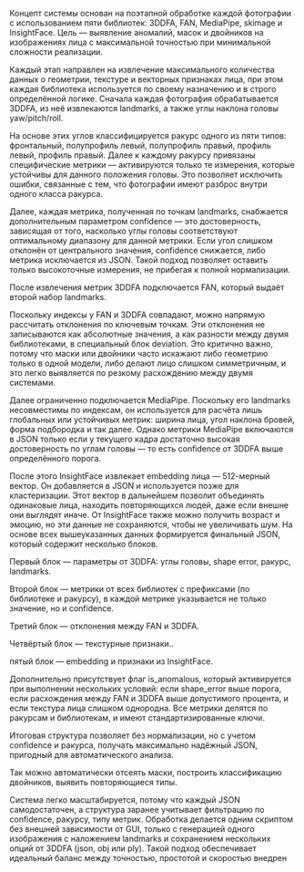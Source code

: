 Концепт системы основан на поэтапной обработке каждой фотографии с использованием пяти библиотек: 3DDFA, FAN, MediaPipe, skimage и InsightFace. Цель — выявление аномалий, масок и двойников на изображениях лица с максимальной точностью при минимальной сложности реализации. 

Каждый этап направлен на извлечение максимального количества данных о геометрии, текстуре и векторных признаках лица, при этом каждая библиотека используется по своему назначению и в строго определённой логике. Сначала каждая фотография обрабатывается 3DDFA, из неё извлекаются landmarks, а также углы наклона головы yaw/pitch/roll. 

На основе этих углов классифицируется ракурс одного из пяти типов: фронтальный, полупрофиль левый, полупрофиль правый, профиль левый, профиль правый. Далее к каждому ракурсу привязаны специфические метрики — активируются только те измерения, которые устойчивы для данного положения головы. Это позволяет исключить ошибки, связанные с тем, что фотографии имеют разброс внутри одного класса ракурса.

Далее, каждая метрика, полученная по точкам landmarks, снабжается дополнительным параметром confidence — это достоверность, зависящая от того, насколько углы головы соответствуют оптимальному диапазону для данной метрики. Если угол слишком отклонён от центрального значения, confidence снижается, либо метрика исключается из JSON. Такой подход позволяет оставить только высокоточные измерения, не прибегая к полной нормализации. 


После извлечения метрик 3DDFA подключается FAN, который выдаёт второй набор landmarks. 

Поскольку индексы у FAN и 3DDFA совпадают, можно напрямую рассчитать отклонения по ключевым точкам. Эти отклонения не записываются как абсолютные значения, а как разности между двумя библиотеками, в специальный блок deviation. Это критично важно, потому что маски или двойники часто искажают либо геометрию только в одной модели, либо делают лицо слишком симметричным, и это легко выявляется по резкому расхождению между двумя системами. 

Далее ограниченно подключается MediaPipe. Поскольку его landmarks несовместимы по индексам, он используется для расчёта лишь глобальных или устойчивых метрик: ширина лица, угол наклона бровей, форма подбородка и так далее. Однако метрики MediaPipe включаются в JSON только если у текущего кадра достаточно высокая достоверность по углам головы — то есть confidence от 3DDFA выше определённого порога.

После этого InsightFace извлекает embedding лица — 512-мерный вектор. Он добавляется в JSON и используется позже для кластеризации. Этот вектор в дальнейшем позволит объединять одинаковые лица, находить повторяющихся людей, даже если внешне они выглядят иначе. От InsightFace также можно получить возраст и эмоцию, но эти данные не сохраняются, чтобы не увеличивать шум. На основе всех вышеуказанных данных формируется финальный JSON, который содержит несколько блоков.

Первый блок — параметры от 3DDFA: углы головы, shape error, ракурс, landmarks. 

Второй блок — метрики от всех библиотек с префиксами (по библиотеке и ракурсу), в каждой метрике указывается не только значение, но и confidence.

Третий блок — отклонения между FAN и 3DDFA.

Четвёртый блок — текстурные признаки.. 

пятый блок — embedding и признаки из InsightFace. 

Дополнительно присутствует флаг is_anomalous, который активируется при выполнении нескольких условий: если shape_error выше порога, если расхождения между FAN и 3DDFA выше допустимого процента, и если текстура лица слишком однородна. Все метрики делятся по ракурсам и библиотекам, и имеют стандартизированные ключи. 

Итоговая структура позволяет без нормализации, но с учетом confidence и ракурса, получать максимально надёжный JSON, пригодный для автоматического анализа. 

Так можно автоматически отсеять маски, построить классификацию двойников, выявить повторяющиеся типы. 

Система легко масштабируется, потому что каждый JSON самодостаточен, а структура заранее учитывает фильтрацию по confidence, ракурсу, типу метрик. Обработка делается одним скриптом без внешней зависимости от GUI, только с генерацией одного изображения с наложением landmarks и сохранением нескольких опций от 3DDFA (json, obj или ply). Такой подход обеспечивает идеальный баланс между точностью, простотой и скоростью внедрен
